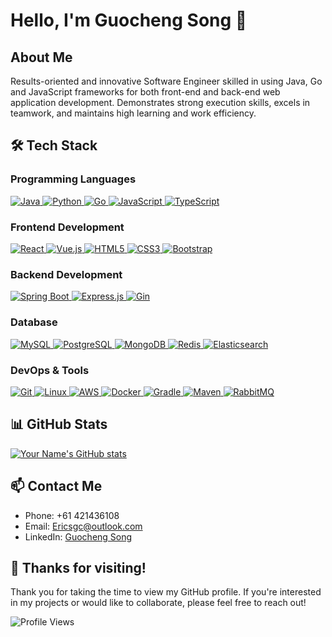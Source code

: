 # Hello, I'm Guocheng Song 👋

## About Me

Results-oriented and innovative Software Engineer skilled in using Java, Go and JavaScript frameworks for both front-end and back-end web application development. Demonstrates strong execution skills, excels in teamwork, and maintains high learning and work efficiency.

## 🛠 Tech Stack

### Programming Languages

<p align="left">
  <a href="https://www.java.com" target="_blank" rel="noreferrer">
    <img src="https://img.shields.io/badge/Java-ED8B00?style=for-the-badge&logo=java&logoColor=white" alt="Java" />
  </a>
  <a href="https://www.python.org" target="_blank" rel="noreferrer">
    <img src="https://img.shields.io/badge/Python-3776AB?style=for-the-badge&logo=python&logoColor=white" alt="Python" />
  </a>
  <a href="https://golang.org" target="_blank" rel="noreferrer">
    <img src="https://img.shields.io/badge/Go-00ADD8?style=for-the-badge&logo=go&logoColor=white" alt="Go" />
  </a>
  <a href="https://developer.mozilla.org/en-US/docs/Web/JavaScript" target="_blank" rel="noreferrer">
    <img src="https://img.shields.io/badge/JavaScript-F7DF1E?style=for-the-badge&logo=javascript&logoColor=black" alt="JavaScript" />
  </a>
  <a href="https://www.typescriptlang.org/" target="_blank" rel="noreferrer">
    <img src="https://img.shields.io/badge/TypeScript-007ACC?style=for-the-badge&logo=typescript&logoColor=white" alt="TypeScript" />
  </a>
</p>

### Frontend Development

<p align="left">
  <a href="https://reactjs.org/" target="_blank" rel="noreferrer">
    <img src="https://img.shields.io/badge/React-20232A?style=for-the-badge&logo=react&logoColor=61DAFB" alt="React" />
  </a>
  <a href="https://vuejs.org/" target="_blank" rel="noreferrer">
    <img src="https://img.shields.io/badge/Vue.js-35495E?style=for-the-badge&logo=vue.js&logoColor=4FC08D" alt="Vue.js" />
  </a>
  <a href="https://www.w3.org/html/" target="_blank" rel="noreferrer">
    <img src="https://img.shields.io/badge/HTML5-E34F26?style=for-the-badge&logo=html5&logoColor=white" alt="HTML5" />
  </a>
  <a href="https://www.w3schools.com/css/" target="_blank" rel="noreferrer">
    <img src="https://img.shields.io/badge/CSS3-1572B6?style=for-the-badge&logo=css3&logoColor=white" alt="CSS3" />
  </a>
  <a href="https://getbootstrap.com" target="_blank" rel="noreferrer">
    <img src="https://img.shields.io/badge/Bootstrap-563D7C?style=for-the-badge&logo=bootstrap&logoColor=white" alt="Bootstrap" />
  </a>
</p>

### Backend Development

<p align="left">
  <a href="https://spring.io/projects/spring-boot" target="_blank" rel="noreferrer">
    <img src="https://img.shields.io/badge/Spring_Boot-6DB33F?style=for-the-badge&logo=spring-boot&logoColor=white" alt="Spring Boot" />
  </a>
  <a href="https://expressjs.com" target="_blank" rel="noreferrer">
    <img src="https://img.shields.io/badge/Express.js-404D59?style=for-the-badge" alt="Express.js" />
  </a>
  <a href="https://gin-gonic.com/" target="_blank" rel="noreferrer">
    <img src="https://img.shields.io/badge/Gin-00ADD8?style=for-the-badge&logo=go&logoColor=white" alt="Gin" />
  </a>
</p>

### Database

<p align="left">
  <a href="https://www.mysql.com/" target="_blank" rel="noreferrer">
    <img src="https://img.shields.io/badge/MySQL-00000F?style=for-the-badge&logo=mysql&logoColor=white" alt="MySQL" />
  </a>
  <a href="https://www.postgresql.org" target="_blank" rel="noreferrer">
    <img src="https://img.shields.io/badge/PostgreSQL-316192?style=for-the-badge&logo=postgresql&logoColor=white" alt="PostgreSQL" />
  </a>
  <a href="https://www.mongodb.com/" target="_blank" rel="noreferrer">
    <img src="https://img.shields.io/badge/MongoDB-4EA94B?style=for-the-badge&logo=mongodb&logoColor=white" alt="MongoDB" />
  </a>
  <a href="https://redis.io" target="_blank" rel="noreferrer">
    <img src="https://img.shields.io/badge/Redis-DC382D?style=for-the-badge&logo=redis&logoColor=white" alt="Redis" />
  </a>
  <a href="https://www.elastic.co" target="_blank" rel="noreferrer">
    <img src="https://img.shields.io/badge/Elasticsearch-005571?style=for-the-badge&logo=elasticsearch&logoColor=white" alt="Elasticsearch" />
  </a>
</p>

### DevOps & Tools

<p align="left">
  <a href="https://git-scm.com/" target="_blank" rel="noreferrer">
    <img src="https://img.shields.io/badge/Git-F05032?style=for-the-badge&logo=git&logoColor=white" alt="Git" />
  </a>
  <a href="https://www.linux.org/" target="_blank" rel="noreferrer">
    <img src="https://img.shields.io/badge/Linux-FCC624?style=for-the-badge&logo=linux&logoColor=black" alt="Linux" />
  </a>
  <a href="https://aws.amazon.com" target="_blank" rel="noreferrer">
    <img src="https://img.shields.io/badge/AWS-232F3E?style=for-the-badge&logo=amazon-aws&logoColor=white" alt="AWS" />
  </a>
  <a href="https://www.docker.com/" target="_blank" rel="noreferrer">
    <img src="https://img.shields.io/badge/Docker-2CA5E0?style=for-the-badge&logo=docker&logoColor=white" alt="Docker" />
  </a>
  <a href="https://gradle.org" target="_blank" rel="noreferrer">
    <img src="https://img.shields.io/badge/Gradle-02303A?style=for-the-badge&logo=gradle&logoColor=white" alt="Gradle" />
  </a>
  <a href="https://maven.apache.org" target="_blank" rel="noreferrer">
    <img src="https://img.shields.io/badge/Maven-C71A36?style=for-the-badge&logo=apache-maven&logoColor=white" alt="Maven" />
  </a>
  <a href="https://www.rabbitmq.com" target="_blank" rel="noreferrer">
    <img src="https://img.shields.io/badge/RabbitMQ-FF6600?style=for-the-badge&logo=rabbitmq&logoColor=white" alt="RabbitMQ" />
  </a>
</p>


## 📊 GitHub Stats

[![Your Name's GitHub stats](https://github-readme-stats.vercel.app/api?username=feichai0017&show_icons=true&theme=radical)](https://github.com/anuraghazra/github-readme-stats)


## 📫 Contact Me

- Phone: +61 421436108
- Email: Ericsgc@outlook.com
- LinkedIn: [Guocheng Song](https://www.linkedin.com/in/guocheng-song-728580318)

## 🌟 Thanks for visiting!

Thank you for taking the time to view my GitHub profile. If you're interested in my projects or would like to collaborate, please feel free to reach out!

![Profile Views](https://komarev.com/ghpvc/?username=YourGitHubUsername&color=blueviolet&style=flat-square&label=Profile+Views)
